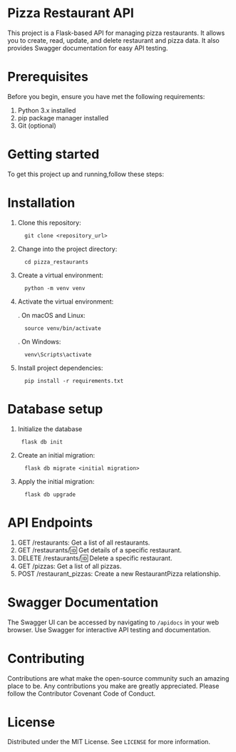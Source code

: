# Pizza Restaurant API

This project is a Flask-based API for managing pizza restaurants. It allows you to create, read, update, and delete restaurant and pizza data. It also provides Swagger documentation for easy API testing.
# Prerequisites

Before you begin, ensure you have met the following requirements:

1. Python 3.x installed
2. pip package manager installed
3. Git (optional)

# Getting started

To get this project up and running,follow these steps:

# Installation

1. Clone this repository:

         git clone <repository_url>
2. Change into the project directory:

         cd pizza_restaurants
3. Create a virtual environment:

         python -m venv venv
4. Activate the virtual environment:

    . On macOS and Linux:

         source venv/bin/activate
   .  On Windows:

         venv\Scripts\activate
5. Install project dependencies:

         pip install -r requirements.txt

# Database setup

1. Initialize the database

        flask db init 
2. Create an initial migration:

         flask db migrate <initial migration>
3. Apply the initial migration:

         flask db upgrade

# API Endpoints

1. GET /restaurants: Get a list of all restaurants.
2. GET /restaurants/:id: Get details of a specific restaurant.
3. DELETE /restaurants/:id: Delete a specific restaurant.
4. GET /pizzas: Get a list of all pizzas.
5. POST /restaurant_pizzas: Create a new RestaurantPizza relationship.

# Swagger Documentation

The Swagger UI can be accessed by navigating to `/apidocs` in your web browser. Use Swagger for interactive API testing and documentation.

# Contributing

Contributions are what make the open-source community such an amazing place to be. Any contributions you make are greatly appreciated. Please follow the Contributor Covenant Code of Conduct.

# License

Distributed under the MIT License. See `LICENSE` for more information.